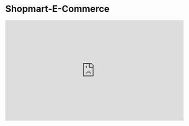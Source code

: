# Shopmart-E-Commerce

<iframe width="560" height="315" src="https://www.youtube.com/embed/X19XmcWwcG0" frameborder="0" allow="accelerometer; autoplay; encrypted-media; gyroscope; picture-in-picture" allowfullscreen></iframe>
